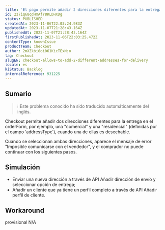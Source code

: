 ```yaml
---
title: 'El pago permite añadir 2 direcciones diferentes para la entrega'
id: 2z7iq68qdHXAfY8RLDHXDg
status: PUBLISHED
createdAt: 2023-11-06T22:03:24.983Z
updatedAt: 2023-11-07T21:28:43.164Z
publishedAt: 2023-11-07T21:28:43.164Z
firstPublishedAt: 2023-11-06T22:03:25.472Z
contentType: knownIssue
productTeam: Checkout
author: 2mXZkbi0oi061KicTExNjo
tag: Checkout
slugEN: checkout-allows-to-add-2-different-addresses-for-delivery
locale: es
kiStatus: Backlog
internalReference: 931225
---
```


## Sumario

>ℹ️ Este problema conocido ha sido traducido automáticamente del inglés.


Checkout permite añadir dos direcciones diferentes para la entrega en el orderForm, por ejemplo, una "comercial" y una "residencial" (definidas por el campo 'addressType'), cuando una de ellas es desechable.

Cuando se seleccionan ambas direcciones, aparece el mensaje de error "Imposible comunicarse con el vendedor", y el comprador no puede continuar con los siguientes pasos.


##

## Simulación



- Enviar una nueva dirección a través de API Añadir dirección de envío y seleccionar opción de entrega;
- Añadir un cliente que ya tiene un perfil completo a través de API Añadir perfil de cliente.



## Workaround

 provisional
N/A




